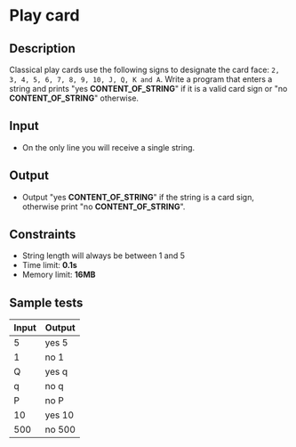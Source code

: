 # Play card

## Description
Classical play cards use the following signs to designate the card face: 
`2, 3, 4, 5, 6, 7, 8, 9, 10, J, Q, K and A`. Write a program that enters a string and prints "yes **CONTENT_OF_STRING**" if it is a valid card sign or "no **CONTENT_OF_STRING**" otherwise.

## Input
- On the only line you will receive a single string.

## Output
- Output "yes **CONTENT_OF_STRING**" if the string is a card sign, otherwise print "no **CONTENT_OF_STRING**".

## Constraints
- String length will always be between 1 and 5
- Time limit: **0.1s**
- Memory limit: **16MB**

## Sample tests

| Input | Output |
|-----------|------------------|
| 5         | yes 5             |
| 1         | no 1              |
| Q         | yes q             |
| q         | no q              |
| P         | no P              |
| 10        | yes 10             |
| 500       | no 500              |